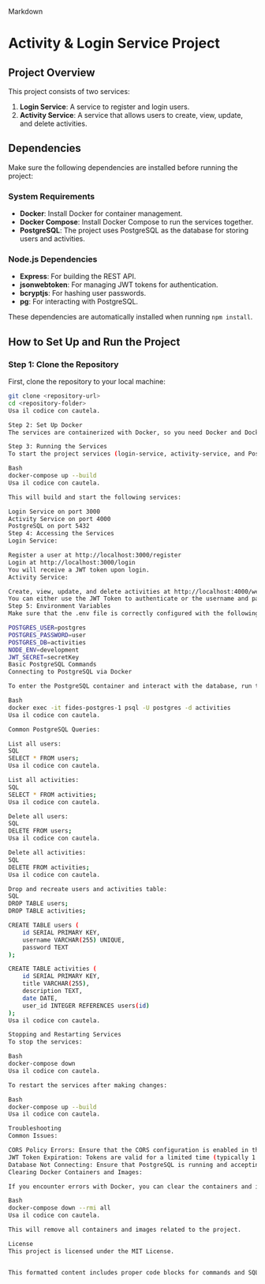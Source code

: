 Markdown
# Activity & Login Service Project

## Project Overview

This project consists of two services:

1. **Login Service**: A service to register and login users.
2. **Activity Service**: A service that allows users to create, view, update, and delete activities.

## Dependencies

Make sure the following dependencies are installed before running the project:

### System Requirements

* **Docker**: Install Docker for container management.
* **Docker Compose**: Install Docker Compose to run the services together.
* **PostgreSQL**: The project uses PostgreSQL as the database for storing users and activities.

### Node.js Dependencies

* **Express**: For building the REST API.
* **jsonwebtoken**: For managing JWT tokens for authentication.
* **bcryptjs**: For hashing user passwords.
* **pg**: For interacting with PostgreSQL.

These dependencies are automatically installed when running `npm install`.

## How to Set Up and Run the Project

### Step 1: Clone the Repository

First, clone the repository to your local machine:

```bash
git clone <repository-url>
cd <repository-folder>
Usa il codice con cautela.

Step 2: Set Up Docker
The services are containerized with Docker, so you need Docker and Docker Compose to run them.

Step 3: Running the Services
To start the project services (login-service, activity-service, and PostgreSQL), run the following commands:

Bash
docker-compose up --build
Usa il codice con cautela.

This will build and start the following services:

Login Service on port 3000
Activity Service on port 4000
PostgreSQL on port 5432
Step 4: Accessing the Services
Login Service:

Register a user at http://localhost:3000/register
Login at http://localhost:3000/login
You will receive a JWT token upon login.
Activity Service:

Create, view, update, and delete activities at http://localhost:4000/web/activities
You can either use the JWT Token to authenticate or the username and password via the UI.
Step 5: Environment Variables
Make sure that the .env file is correctly configured with the following details (if needed):

POSTGRES_USER=postgres
POSTGRES_PASSWORD=user
POSTGRES_DB=activities
NODE_ENV=development
JWT_SECRET=secretKey
Basic PostgreSQL Commands
Connecting to PostgreSQL via Docker

To enter the PostgreSQL container and interact with the database, run the following command:

Bash
docker exec -it fides-postgres-1 psql -U postgres -d activities
Usa il codice con cautela.

Common PostgreSQL Queries:

List all users:
SQL
SELECT * FROM users;
Usa il codice con cautela.

List all activities:
SQL
SELECT * FROM activities;
Usa il codice con cautela.

Delete all users:
SQL
DELETE FROM users;
Usa il codice con cautela.

Delete all activities:
SQL
DELETE FROM activities;
Usa il codice con cautela.

Drop and recreate users and activities table:
SQL
DROP TABLE users;
DROP TABLE activities;

CREATE TABLE users (
    id SERIAL PRIMARY KEY,
    username VARCHAR(255) UNIQUE,
    password TEXT
);

CREATE TABLE activities (
    id SERIAL PRIMARY KEY,
    title VARCHAR(255),
    description TEXT,
    date DATE,
    user_id INTEGER REFERENCES users(id)
);
Usa il codice con cautela.

Stopping and Restarting Services
To stop the services:

Bash
docker-compose down
Usa il codice con cautela.

To restart the services after making changes:

Bash
docker-compose up --build
Usa il codice con cautela.

Troubleshooting
Common Issues:

CORS Policy Errors: Ensure that the CORS configuration is enabled in the backend (login-service and activity-service) by setting appropriate headers.
JWT Token Expiration: Tokens are valid for a limited time (typically 1 hour). If a token expires, you must log in again to obtain a new token.
Database Not Connecting: Ensure that PostgreSQL is running and accepting connections on port 5432. Verify the docker-compose.yml and .env file for correct credentials.
Clearing Docker Containers and Images:

If you encounter errors with Docker, you can clear the containers and images:

Bash
docker-compose down --rmi all
Usa il codice con cautela.

This will remove all containers and images related to the project.

License
This project is licensed under the MIT License.


This formatted content includes proper code blocks for commands and SQL queries, making it easier to read and follow the instructions. 